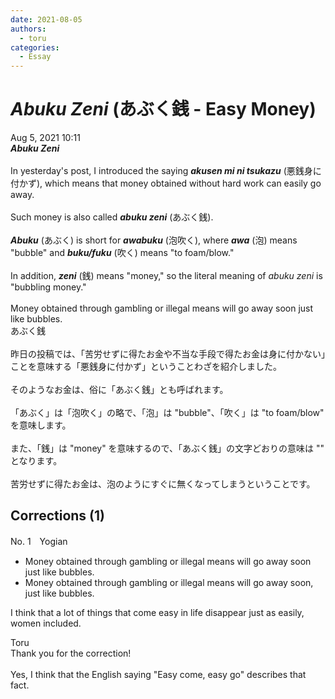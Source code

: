 ```yaml
---
date: 2021-08-05
authors:
  - toru
categories:
  - Essay
---
```


<h1 id="subject_show"><strong><em>Abuku Zeni</strong></em> (あぶく銭 - Easy Money)</h1>
<div class="date">Aug 5, 2021 10:11</div>
<div id="post"><div id="body_show_ori">
<strong><em>Abuku Zeni</strong></em><br/><br/>In yesterday's post, I introduced the saying <strong><em>akusen mi ni tsukazu</em></strong> (悪銭身に付かず), which means that money obtained without hard work can easily go away.<br/><br/>Such money is also called <strong><em>abuku zeni</em></strong> (あぶく銭).<br/><br/><strong><em>Abuku</em></strong> (あぶく) is short for <strong><em>awabuku</em></strong> (泡吹く), where <strong><em>awa</em></strong> (泡) means "bubble" and <strong><em>buku/fuku</em></strong> (吹く) means "to foam/blow."<br/><br/>In addition, <strong><em>zeni</em></strong> (銭) means "money," so the literal meaning of <em>abuku zeni</em> is  "bubbling money."<br/><br/>Money obtained through gambling or illegal means will go away soon just like bubbles.
</div></div>

<!-- more -->

<div id="post_ja"><div id="body_show_mo">
あぶく銭<br/><br/>昨日の投稿では、「苦労せずに得たお金や不当な手段で得たお金は身に付かない」ことを意味する「悪銭身に付かず」ということわざを紹介しました。<br/><br/>そのようなお金は、俗に「あぶく銭」とも呼ばれます。<br/><br/>「あぶく」は「泡吹く」の略で、「泡」は "bubble"、「吹く」は "to foam/blow" を意味します。<br/><br/>また、「銭」は "money" を意味するので、「あぶく銭」の文字どおりの意味は "" となります。<br/><br/>苦労せずに得たお金は、泡のようにすぐに無くなってしまうということです。
</div></div>

## Corrections (1)
<div id="block"><div class="first_name"> No. 1　<span class="just_name">Yogian</span></div><div id="block2">
<ul class="correction_field">
<li class="incorrect">Money obtained through gambling or illegal means will go away soon just like bubbles.</li>
<li class="corrected correct">
Money obtained through gambling or illegal means will go away soon, just like bubbles.
</li>
</ul>
<p class="comment_small">
 I think that a lot of things that come easy in life disappear just as easily, women included.
</p>

</div><div class="name"><span class="just_name">Toru</span><br>
Thank you for the correction!<br/><br/>Yes, I think that the English saying "Easy come, easy go" describes that fact.
</div>
</div>
